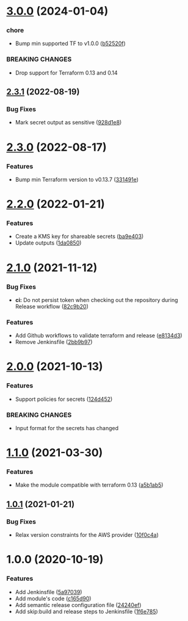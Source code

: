 # [3.0.0](https://github.com/scribd/terraform-aws-app-secrets/compare/v2.3.1...v3.0.0) (2024-01-04)


### chore

* Bump min supported TF to v1.0.0 ([b52520f](https://github.com/scribd/terraform-aws-app-secrets/commit/b52520f2abdc739a56457ddf1fc2d117d3b8d21f))


### BREAKING CHANGES

* Drop support for Terraform 0.13 and 0.14

## [2.3.1](https://github.com/scribd/terraform-aws-app-secrets/compare/v2.3.0...v2.3.1) (2022-08-19)


### Bug Fixes

* Mark secret output as sensitive ([928d1e8](https://github.com/scribd/terraform-aws-app-secrets/commit/928d1e8bf39800d558e0ebe36ad87fb44f288b0c))

# [2.3.0](https://github.com/scribd/terraform-aws-app-secrets/compare/v2.2.0...v2.3.0) (2022-08-17)


### Features

* Bump min Terraform version to v0.13.7 ([331491e](https://github.com/scribd/terraform-aws-app-secrets/commit/331491ed130695d35a6463417a9b4ff9d5e3fba3))

# [2.2.0](https://github.com/scribd/terraform-aws-app-secrets/compare/v2.1.0...v2.2.0) (2022-01-21)


### Features

* Create a KMS key for shareable secrets ([ba9e403](https://github.com/scribd/terraform-aws-app-secrets/commit/ba9e40372adb820d175eabb9e439508fbed6f30c))
* Update outputs ([1da0850](https://github.com/scribd/terraform-aws-app-secrets/commit/1da0850c71ed0fcbc20091598047f1a5ff0a2e3a))

# [2.1.0](https://github.com/scribd/terraform-aws-app-secrets/compare/v2.0.0...v2.1.0) (2021-11-12)


### Bug Fixes

* **ci:** Do not persist token when checking out the repository during Release workflow ([82c9b20](https://github.com/scribd/terraform-aws-app-secrets/commit/82c9b20898fdfb58187bdf778ca449b6bde654be))


### Features

* Add Github workflows to validate terraform and release ([e8134d3](https://github.com/scribd/terraform-aws-app-secrets/commit/e8134d3b48d50f2ddc37585ad91197512fd36c0e))
* Remove Jenkinsfile ([2bb9b97](https://github.com/scribd/terraform-aws-app-secrets/commit/2bb9b97c439941f14a8d7f9a64c0625dc7b1a299))

# [2.0.0](https://github.com/scribd/terraform-aws-app-secrets/compare/v1.1.0...v2.0.0) (2021-10-13)


### Features

* Support policies for secrets ([124d452](https://github.com/scribd/terraform-aws-app-secrets/commit/124d452f9b851426b330c8cc8efa33cb0bd8d2c3))


### BREAKING CHANGES

* Input format for the secrets has changed

# [1.1.0](https://github.com/scribd/terraform-aws-app-secrets/compare/v1.0.1...v1.1.0) (2021-03-30)


### Features

* Make the module compatible with terraform 0.13 ([a5b1ab5](https://github.com/scribd/terraform-aws-app-secrets/commit/a5b1ab58e906906ce8c8fb09e7912e78ab37d778))

## [1.0.1](https://github.com/scribd/terraform-aws-app-secrets/compare/v1.0.0...v1.0.1) (2021-01-21)


### Bug Fixes

* Relax version constraints for the AWS provider ([10f0c4a](https://github.com/scribd/terraform-aws-app-secrets/commit/10f0c4abdbbea08d369c2717e7294d7f0e998c73))

# 1.0.0 (2020-10-19)


### Features

* Add Jenkinsfile ([5a97039](https://git.lo/terraform/terraform-aws-secrets/commit/5a97039180843f69bbcb9f6be3920294b4121cbc))
* Add module's code ([c165d90](https://git.lo/terraform/terraform-aws-secrets/commit/c165d90f11a712bdfab7105d6e78a814b8290834))
* Add semantic release configuration file ([24240ef](https://git.lo/terraform/terraform-aws-secrets/commit/24240efd6d54b1b3d126a0ab253faa5992431950))
* Add skip:build and release steps to Jenkinsfile ([1f6e785](https://git.lo/terraform/terraform-aws-secrets/commit/1f6e785afe7a713744db991e101b2cd754b22844))
